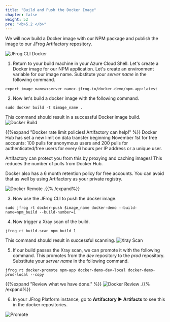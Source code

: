 ```yaml
---
title: "Build and Push the Docker Image"
chapter: false
weight: 52
pre: "<b>5.2 </b>"
---
```


We will now build a Docker image with our NPM package and publish the image to our JFrog Artifactory repository.

![JFrog CLI Docker](/images/jfrog-cli-docker.svg)

1. Return to your build machine in your Azure Cloud Shell. Let's create a Docker image for our NPM application. Let's create an environment variable for our image name. Substitute your _server name_ in the following command.

``
export image_name=<server name>.jfrog.io/docker-demo/npm-app:latest
``

2. Now let's build a docker image with the following command.

``
sudo docker build -t $image_name .
``

This command should result in a successful Docker image build.
![Docker Build](/images/docker-build.png)

{{%expand "Docker rate limit policies! Artifactory can help!" %}}
Docker Hub has set a new limit on data transfer beginning November 1st for free accounts: 100 pulls for anonymous users and 200 pulls for authenticated/free users for every 6 hours per IP address or a unique user.

Artifactory can protect you from this by proxying and caching images! This reduces the number of pulls from Docker Hub.

Docker also has a 6 month retention policy for free accounts. You can avoid that as well by using Artifactory as your private registry.

![Docker Remote](/images/docker-remote.png)
.{{% /expand%}}

3. Now use the JFrog CLI to push the docker image.

``
sudo jfrog rt docker-push $image_name docker-demo --build-name=npm_build --build-number=1
``

4. Now trigger a Xray scan of the build.

``
jfrog rt build-scan npm_build 1
``

This command should result in successful scanning.
![Xray Scan](/images/xray-scan.png)

5. If our build passes the Xray scan, we can promote it with the following command. This promotes from the _dev_ repository to the _prod_ repository. Substitute your _server name_ in the following command.

``
jfrog rt docker-promote npm-app docker-demo-dev-local docker-demo-prod-local --copy
``

{{%expand "Review what we have done." %}}
![Docker Review](/images/docker-review.png)
.{{% /expand%}}

6. In your JFrog Platform instance, go to **Artifactory** ► **Artifacts** to see this in the docker repositories.

![Promote](/images/promote.png)
